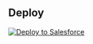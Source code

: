 ## Deploy
<a href="https://githubsfdeploy.herokuapp.com?owner=EncludeLtd&repo={REPOSITORY-NAME}&ref=main">
  <img alt="Deploy to Salesforce"
       src="https://raw.githubusercontent.com/afawcett/githubsfdeploy/master/deploy.png">
</a>